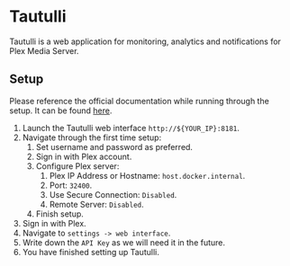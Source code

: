 # Tautulli

Tautulli is a web application for monitoring, analytics and notifications for Plex Media Server.

## Setup

Please reference the official documentation while running through the setup. It can be found [here](https://github.com/Tautulli/Tautulli/wiki).

1. Launch the Tautulli web interface `http://${YOUR_IP}:8181`.
2. Navigate through the first time setup:
   1. Set username and password as preferred.
   2. Sign in with Plex account.
   3. Configure Plex server:
      1. Plex IP Address or Hostname: `host.docker.internal`.
      2. Port: `32400`.
      3. Use Secure Connection: `Disabled`.
      4. Remote Server: `Disabled`.
   4. Finish setup.
3. Sign in with Plex.
4. Navigate to `settings -> web interface`.
5. Write down the `API Key` as we will need it in the future.
6. You have finished setting up Tautulli.
